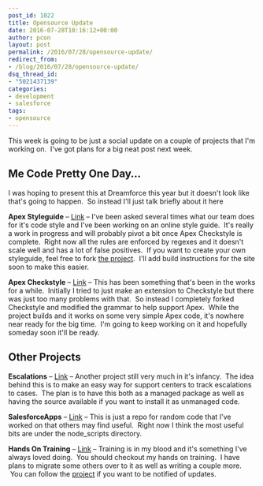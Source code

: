```yaml
---
post_id: 1022
title: Opensource Update
date: 2016-07-28T10:16:12+00:00
author: pcon
layout: post
permalink: /2016/07/28/opensource-update/
redirect_from:
- /blog/2016/07/28/opensource-update/
dsq_thread_id:
- "5021437139"
categories:
- development
- salesforce
tags:
- opensource
---
```

This week is going to be just a social update on a couple of projects that I'm working on.  I've got plans for a big neat post next week.

## Me Code Pretty One Day&#8230;

I was hoping to present this at Dreamforce this year but it doesn't look like that's going to happen.  So instead I'll just talk briefly about it here

**Apex Styleguide** &#8211; [Link](http://pcon.github.io/apex-styleguide/) &#8211; I've been asked several times what our team does for it's code style and I've been working on an online style guide.  It's really a work in progress and will probably pivot a bit once Apex Checkstyle is complete.  Right now all the rules are enforced by regexes and it doesn't scale well and has a lot of false positives.  If you want to create your own styleguide, feel free to fork [the project](https://github.com/pcon/apex-styleguide/).  I'll add build instructions for the site soon to make this easier.

**Apex Checkstyle** &#8211; [Link](https://github.com/solenopsis/checkstyle) &#8211; This has been something that's been in the works for a while.  Initially I tried to just make an extension to Checkstyle but there was just too many problems with that.  So instead I completely forked Checkstyle and modified the grammar to help support Apex.  While the project builds and it works on some very simple Apex code, it's nowhere near ready for the big time.  I'm going to keep working on it and hopefully someday soon it'll be ready.

## Other Projects

**Escalations** &#8211; [Link](https://github.com/RedHatSalesforce/escalations) &#8211; Another project still very much in it's infancy.  The idea behind this is to make an easy way for support centers to track escalations to cases.  The plan is to have this both as a managed package as well as having the source available if you want to install it as unmanaged code.

**SalesforceApps** &#8211; [Link](https://github.com/pcon/SalesforceApps) &#8211; This is just a repo for random code that I've worked on that others may find useful.  Right now I think the most useful bits are under the node_scripts directory.

**Hands On Training** &#8211; [Link](http://pcon.github.io/handsontraining/) &#8211; Training is in my blood and it's something I've always loved doing.  You should checkout my hands on training.  I have plans to migrate some others over to it as well as writing a couple more.  You can follow the [project](https://github.com/pcon/handsontraining) if you want to be notified of updates.